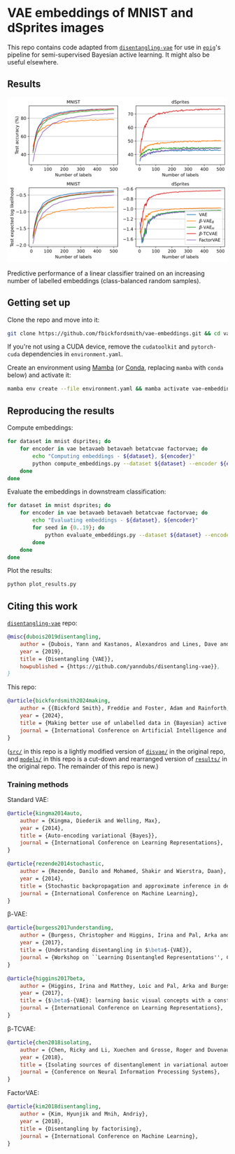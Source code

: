 # VAE embeddings of MNIST and dSprites images

This repo contains code adapted from [`disentangling-vae`](https://github.com/YannDubs/disentangling-vae) for use in [`epig`](https://github.com/fbickfordsmith/epig)'s pipeline for semi-supervised Bayesian active learning.
It might also be useful elsewhere.


## Results

<div align="center">
	<img src="results/plot.svg" width="700"/>
</div>

Predictive performance of a linear classifier trained on an increasing number of labelled embeddings (class-balanced random samples).


## Getting set up

Clone the repo and move into it:

```bash
git clone https://github.com/fbickfordsmith/vae-embeddings.git && cd vae-embeddings
```

If you're not using a CUDA device, remove the `cudatoolkit` and `pytorch-cuda` dependencies in `environment.yaml`.

Create an environment using [Mamba](https://mamba.readthedocs.io) (or [Conda](https://conda.io), replacing `mamba` with `conda` below) and activate it:

```bash
mamba env create --file environment.yaml && mamba activate vae-embeddings
```


## Reproducing the results

Compute embeddings:

```bash
for dataset in mnist dsprites; do
    for encoder in vae betavaeb betavaeh betatcvae factorvae; do
        echo "Computing embeddings - ${dataset}, ${encoder}"
        python compute_embeddings.py --dataset ${dataset} --encoder ${encoder}
    done
done
```

Evaluate the embeddings in downstream classification:

```bash
for dataset in mnist dsprites; do
    for encoder in vae betavaeb betavaeh betatcvae factorvae; do
        echo "Evaluating embeddings - ${dataset}, ${encoder}"
        for seed in {0..19}; do
            python evaluate_embeddings.py --dataset ${dataset} --encoder ${encoder} --seed ${seed}
        done
    done
done
```

Plot the results:

```bash
python plot_results.py
```


## Citing this work

[`disentangling-vae`](https://github.com/YannDubs/disentangling-vae) repo:

```bibtex
@misc{dubois2019disentangling,
    author = {Dubois, Yann and Kastanos, Alexandros and Lines, Dave and Melman, Bart},
    year = {2019},
    title = {Disentangling {VAE}},
    howpublished = {https://github.com/yanndubs/disentangling-vae}},
}
```

This repo:

```bibtex
@article{bickfordsmith2024making,
    author = {{Bickford Smith}, Freddie and Foster, Adam and Rainforth, Tom},
    year = {2024},
    title = {Making better use of unlabelled data in {Bayesian} active learning},
    journal = {International Conference on Artificial Intelligence and Statistics},
}
```

([`src/`](/src/) in this repo is a lightly modified version of [`disvae/`](https://github.com/YannDubs/disentangling-vae/tree/master/disvae) in the original repo, and [`models/`](/models/) in this repo is a cut-down and rearranged version of [`results/`](https://github.com/YannDubs/disentangling-vae/tree/master/results) in the original repo.
The remainder of this repo is new.)


### Training methods

Standard VAE:

```bibtex
@article{kingma2014auto,
    author = {Kingma, Diederik and Welling, Max},
    year = {2014},
    title = {Auto-encoding variational {Bayes}},
    journal = {International Conference on Learning Representations},
}
```

```bibtex
@article{rezende2014stochastic,
    author = {Rezende, Danilo and Mohamed, Shakir and Wierstra, Daan},
    year = {2014},
    title = {Stochastic backpropagation and approximate inference in deep generative models},
    journal = {International Conference on Machine Learning},
}
```

β-VAE:

```bibtex
@article{burgess2017understanding,
    author = {Burgess, Christopher and Higgins, Irina and Pal, Arka and Matthey, Loic and Watters, Nick and Desjardins, Guillaume and Lerchner, Alexander},
    year = {2017},
    title = {Understanding disentangling in $\beta$-{VAE}},
    journal = {Workshop on ``Learning Disentangled Representations'', Conference on Neural Information Processing Systems},
}
```

```bibtex
@article{higgins2017beta,
    author = {Higgins, Irina and Matthey, Loic and Pal, Arka and Burgess, Christopher and Glorot, Xavier and Botvinick, Matthew and Mohamed, Shakir and Lerchner, Alexander},
    year = {2017},
    title = {$\beta$-{VAE}: learning basic visual concepts with a constrained variational framework},
    journal = {International Conference on Learning Representations},
}
```

β-TCVAE:

```bibtex
@article{chen2018isolating,
    author = {Chen, Ricky and Li, Xuechen and Grosse, Roger and Duvenaud, David},
    year = {2018},
    title = {Isolating sources of disentanglement in variational autoencoders},
    journal = {Conference on Neural Information Processing Systems},
}
```

FactorVAE:

```bibtex
@article{kim2018disentangling,
    author = {Kim, Hyunjik and Mnih, Andriy},
    year = {2018},
    title = {Disentangling by factorising},
    journal = {International Conference on Machine Learning},
}
```